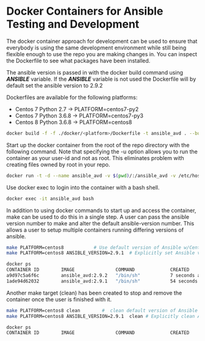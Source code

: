 # Docker Containers for Ansible Testing and Development

The docker container approach for development can be used to ensure that
everybody is using the same development environment while still being flexible
enough to use the repo you are making changes in. You can inspect the
Dockerfile to see what packages have been installed.

The ansible version is passed in with the docker build command using
***ANSIBLE*** variable.  If the ***ANSIBLE*** variable is not used the
Dockerfile will by default set the ansible version to 2.9.2

Dockerfiles are available for the following platforms:

- Centos 7 Python 2.7   -> PLATFORM=centos7-py2
- Centos 7 Python 3.6.8 -> PLATFORM=centos7-py3
- Centos 8 Python 3.6.8 -> PLATFORM=centos8

```bash
docker build -f -f ./docker/<platform>/Dockerfile -t ansible_avd . --build-arg UID=$(id -u) --build-arg GID=$(id -g) --build-arg ANSIBLE=<ansible version>
```

Start up the docker container from the root of the repo directory with the
following command. Note that specifying the -u option allows you to run the
container as your user-id and not as root. This eliminates problem with
creating files owned by root in your repo.

```bash
docker run -t -d --name ansible_avd -v $(pwd)/:/ansible_avd -v /etc/hosts:/etc/hosts ansible_avd
```

Use docker exec to login into the container with a bash shell.

```bash
docker exec -it ansible_avd bash
```

In addition to using docker commands to start up and access the container, make can be used to do
this in a single step.  A user can pass the ansible version number to make and alter the default
ansible-version number.  This allows a user to setup multiple containers running differing
versions of ansible.

```bash
make PLATFORM=centos8           # Use default version of Ansible w/Centos8
make PLATFORM=centos8 ANSIBLE_VERSION=2.9.1  # Explicitly set Ansible version to 2.9.1 w/Centos8

docker ps
CONTAINER ID        IMAGE               COMMAND             CREATED             STATUS              PORTS               NAMES
a9d97c5a6f6c        ansible_avd:2.9.2   "/bin/sh"           7 seconds ago       Up 7 seconds                            ansible_avd_2.9.2_centos8
1ade94d62032        ansible_avd:2.9.1   "/bin/sh"           54 seconds ago      Up 53 seconds                           ansible_avd_2.9.1_centos8
```

Another make target (clean) has been created to stop and remove the container once the user
is finished with it.

```bash
make PLATFORM=centos8 clean        #  clean default version of Ansible w/Centos8
make PLATFORM=centos8 ANSIBLE_VERSION=2.9.1  clean # Explicitly clean Ansible version to 2.9.1 w/Centos8

docker ps
CONTAINER ID        IMAGE               COMMAND             CREATED             STATUS              PORTS               NAMES
```
